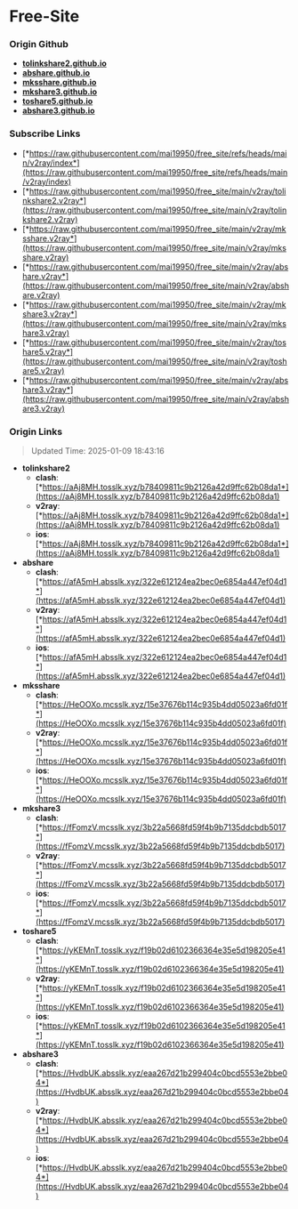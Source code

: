 # Free-Site

### Origin Github

- [**tolinkshare2.github.io**](https://github.com/tolinkshare2/tolinkshare2.github.io)
- [**abshare.github.io**](https://github.com/abshare/abshare.github.io)
- [**mksshare.github.io**](https://github.com/mksshare/mksshare.github.io)
- [**mkshare3.github.io**](https://github.com/mkshare3/mkshare3.github.io)
- [**toshare5.github.io**](https://github.com/toshare5/toshare5.github.io)
- [**abshare3.github.io**](https://github.com/abshare3/abshare3.github.io)

### Subscribe Links

- [*https://raw.githubusercontent.com/mai19950/free_site/refs/heads/main/v2ray/index*](https://raw.githubusercontent.com/mai19950/free_site/refs/heads/main/v2ray/index)
- [*https://raw.githubusercontent.com/mai19950/free_site/main/v2ray/tolinkshare2.v2ray*](https://raw.githubusercontent.com/mai19950/free_site/main/v2ray/tolinkshare2.v2ray)
- [*https://raw.githubusercontent.com/mai19950/free_site/main/v2ray/mksshare.v2ray*](https://raw.githubusercontent.com/mai19950/free_site/main/v2ray/mksshare.v2ray)
- [*https://raw.githubusercontent.com/mai19950/free_site/main/v2ray/abshare.v2ray*](https://raw.githubusercontent.com/mai19950/free_site/main/v2ray/abshare.v2ray)
- [*https://raw.githubusercontent.com/mai19950/free_site/main/v2ray/mkshare3.v2ray*](https://raw.githubusercontent.com/mai19950/free_site/main/v2ray/mkshare3.v2ray)
- [*https://raw.githubusercontent.com/mai19950/free_site/main/v2ray/toshare5.v2ray*](https://raw.githubusercontent.com/mai19950/free_site/main/v2ray/toshare5.v2ray)
- [*https://raw.githubusercontent.com/mai19950/free_site/main/v2ray/abshare3.v2ray*](https://raw.githubusercontent.com/mai19950/free_site/main/v2ray/abshare3.v2ray)

### Origin Links

> Updated Time: 2025-01-09 18:43:16

- **tolinkshare2**
  - **clash**: [*https://aAj8MH.tosslk.xyz/b78409811c9b2126a42d9ffc62b08da1*](https://aAj8MH.tosslk.xyz/b78409811c9b2126a42d9ffc62b08da1)
  - **v2ray**: [*https://aAj8MH.tosslk.xyz/b78409811c9b2126a42d9ffc62b08da1*](https://aAj8MH.tosslk.xyz/b78409811c9b2126a42d9ffc62b08da1)
  - **ios**: [*https://aAj8MH.tosslk.xyz/b78409811c9b2126a42d9ffc62b08da1*](https://aAj8MH.tosslk.xyz/b78409811c9b2126a42d9ffc62b08da1)
- **abshare**
  - **clash**: [*https://afA5mH.absslk.xyz/322e612124ea2bec0e6854a447ef04d1*](https://afA5mH.absslk.xyz/322e612124ea2bec0e6854a447ef04d1)
  - **v2ray**: [*https://afA5mH.absslk.xyz/322e612124ea2bec0e6854a447ef04d1*](https://afA5mH.absslk.xyz/322e612124ea2bec0e6854a447ef04d1)
  - **ios**: [*https://afA5mH.absslk.xyz/322e612124ea2bec0e6854a447ef04d1*](https://afA5mH.absslk.xyz/322e612124ea2bec0e6854a447ef04d1)
- **mksshare**
  - **clash**: [*https://HeOOXo.mcsslk.xyz/15e37676b114c935b4dd05023a6fd01f*](https://HeOOXo.mcsslk.xyz/15e37676b114c935b4dd05023a6fd01f)
  - **v2ray**: [*https://HeOOXo.mcsslk.xyz/15e37676b114c935b4dd05023a6fd01f*](https://HeOOXo.mcsslk.xyz/15e37676b114c935b4dd05023a6fd01f)
  - **ios**: [*https://HeOOXo.mcsslk.xyz/15e37676b114c935b4dd05023a6fd01f*](https://HeOOXo.mcsslk.xyz/15e37676b114c935b4dd05023a6fd01f)
- **mkshare3**
  - **clash**: [*https://fFomzV.mcsslk.xyz/3b22a5668fd59f4b9b7135ddcbdb5017*](https://fFomzV.mcsslk.xyz/3b22a5668fd59f4b9b7135ddcbdb5017)
  - **v2ray**: [*https://fFomzV.mcsslk.xyz/3b22a5668fd59f4b9b7135ddcbdb5017*](https://fFomzV.mcsslk.xyz/3b22a5668fd59f4b9b7135ddcbdb5017)
  - **ios**: [*https://fFomzV.mcsslk.xyz/3b22a5668fd59f4b9b7135ddcbdb5017*](https://fFomzV.mcsslk.xyz/3b22a5668fd59f4b9b7135ddcbdb5017)
- **toshare5**
  - **clash**: [*https://yKEMnT.tosslk.xyz/f19b02d6102366364e35e5d198205e41*](https://yKEMnT.tosslk.xyz/f19b02d6102366364e35e5d198205e41)
  - **v2ray**: [*https://yKEMnT.tosslk.xyz/f19b02d6102366364e35e5d198205e41*](https://yKEMnT.tosslk.xyz/f19b02d6102366364e35e5d198205e41)
  - **ios**: [*https://yKEMnT.tosslk.xyz/f19b02d6102366364e35e5d198205e41*](https://yKEMnT.tosslk.xyz/f19b02d6102366364e35e5d198205e41)
- **abshare3**
  - **clash**: [*https://HvdbUK.absslk.xyz/eaa267d21b299404c0bcd5553e2bbe04*](https://HvdbUK.absslk.xyz/eaa267d21b299404c0bcd5553e2bbe04)
  - **v2ray**: [*https://HvdbUK.absslk.xyz/eaa267d21b299404c0bcd5553e2bbe04*](https://HvdbUK.absslk.xyz/eaa267d21b299404c0bcd5553e2bbe04)
  - **ios**: [*https://HvdbUK.absslk.xyz/eaa267d21b299404c0bcd5553e2bbe04*](https://HvdbUK.absslk.xyz/eaa267d21b299404c0bcd5553e2bbe04)

